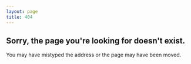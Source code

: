 ```yaml
---
layout: page
title: 404
---
```


<h2>
    Sorry, the page you're looking for doesn't exist.
</h2>
<p>
    You may have mistyped the address or the page may have been moved.
</p>
